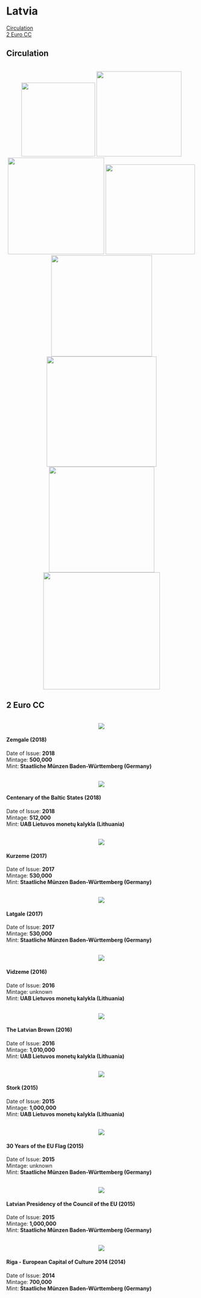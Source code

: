 # Latvia
[Circulation](#circulation)<br/>
[2 Euro CC](#2eurocc)<br/>

## <a name="circulation"></a>Circulation

<br/>
<div align="center">
<img src="./images/circulation/2014_1cent.jpg" width="195" height="195" />
<img src="./images/circulation/2014_2cent.jpg" width="225" height="225" />
<img src="./images/circulation/2014_5cent.jpg" width="255" height="255" />
<img src="./images/circulation/2014_10cent.jpg" width="237" height="237" />
<img src="./images/circulation/2014_20cent.jpg" width="267" height="267" />
<img src="./images/circulation/2014_50cent.jpg" width="291" height="291" />
<img src="./images/circulation/2014_1euro.jpg" width="279" height="279" />
<img src="./images/circulation/2014_2euro.jpg" width="309" height="309" />
</div>

## <a name="2eurocc"></a>2 Euro CC

<br/>
<div align="center">
<img src="./images/2_euro_cc/2018_zemgale.jpg" />
</div>

#### Zemgale (2018)
Date of Issue: **2018**<br/>
Mintage: **500,000**<br/>
Mint: **Staatliche Münzen Baden-Württemberg (Germany)**

<br/>
<div align="center">
<img src="./images/2_euro_cc/2018_centenary_of_the_baltic_states.jpg" />
</div>

#### Centenary of the Baltic States (2018)
Date of Issue: **2018**<br/>
Mintage: **512,000**<br/>
Mint: **UAB Lietuvos monetų kalykla (Lithuania)**

<br/>
<div align="center">
<img src="./images/2_euro_cc/2017_kurzeme.jpg" />
</div>

#### Kurzeme (2017)
Date of Issue: **2017**<br/>
Mintage: **530,000**<br/>
Mint: **Staatliche Münzen Baden-Württemberg (Germany)**

<br/>
<div align="center">
<img src="./images/2_euro_cc/2017_latgale.jpg" />
</div>

#### Latgale (2017)
Date of Issue: **2017**<br/>
Mintage: **530,000**<br/>
Mint: **Staatliche Münzen Baden-Württemberg (Germany)**

<br/>
<div align="center">
<img src="./images/2_euro_cc/2016_vidzeme.jpg" />
</div>

#### Vidzeme (2016)
Date of Issue: **2016**<br/>
Mintage: unknown<br/>
Mint: **UAB Lietuvos monetų kalykla (Lithuania)**

<br/>
<div align="center">
<img src="./images/2_euro_cc/2016_the_latvian_brown.jpg" />
</div>

#### The Latvian Brown (2016)
Date of Issue: **2016**<br/>
Mintage: **1,010,000**<br/>
Mint: **UAB Lietuvos monetų kalykla (Lithuania)**

<br/>
<div align="center">
<img src="./images/2_euro_cc/2015_stork.jpg" />
</div>

#### Stork (2015)
Date of Issue: **2015**<br/>
Mintage: **1,000,000**<br/>
Mint: **UAB Lietuvos monetų kalykla (Lithuania)**

<br/>
<div align="center">
<img src="./images/2_euro_cc/2015_30_years_of_the_eu_flag.jpg" />
</div>

#### 30 Years of the EU Flag (2015)
Date of Issue: **2015**<br/>
Mintage: unknown<br/>
Mint: **Staatliche Münzen Baden-Württemberg (Germany)**

<br/>
<div align="center">
<img src="./images/2_euro_cc/2015_latvian_presidency_of_the_council_of_the_eu.jpg" />
</div>

#### Latvian Presidency of the Council of the EU (2015)
Date of Issue: **2015**<br/>
Mintage: **1,000,000**<br/>
Mint: **Staatliche Münzen Baden-Württemberg (Germany)**

<br/>
<div align="center">
<img src="./images/2_euro_cc/2014_riga_european_capital_of_culture_2014.jpg" />
</div>

#### Riga - European Capital of Culture 2014 (2014)
Date of Issue: **2014**<br/>
Mintage: **700,000**<br/>
Mint: **Staatliche Münzen Baden-Württemberg (Germany)**
